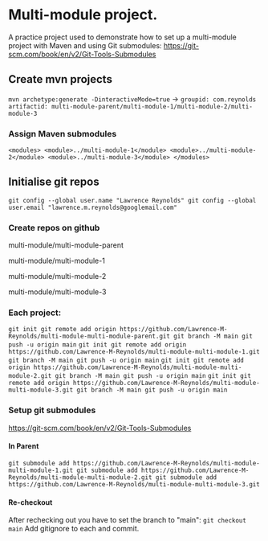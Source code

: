 # Multi-module project.
A practice project used to demonstrate how to set up a multi-module project with Maven and using
Git submodules:
https://git-scm.com/book/en/v2/Git-Tools-Submodules

## Create mvn projects
``
mvn archetype:generate -DinteractiveMode=true
``
->
``
groupid: com.reynolds
artifactid: multi-module-parent/multi-module-1/multi-module-2/multi-module-3
``

### Assign Maven submodules
``
  <modules>
    <module>../multi-module-1</module>
    <module>../multi-module-2</module>
    <module>../multi-module-3</module>
  </modules>
``

## Initialise git repos
``
git config --global user.name "Lawrence Reynolds"
git config --global user.email "lawrence.m.reynolds@googlemail.com"
``

### Create repos on github
multi-module/multi-module-parent

multi-module/multi-module-1

multi-module/multi-module-2

multi-module/multi-module-3

### Each project:
``
git init
git remote add origin https://github.com/Lawrence-M-Reynolds/multi-module-multi-module-parent.git
git branch -M main
git push -u origin main
``
``
git init
git remote add origin https://github.com/Lawrence-M-Reynolds/multi-module-multi-module-1.git
git branch -M main
git push -u origin main
``
``
git init
git remote add origin https://github.com/Lawrence-M-Reynolds/multi-module-multi-module-2.git
git branch -M main
git push -u origin main
``
``
git init
git remote add origin https://github.com/Lawrence-M-Reynolds/multi-module-multi-module-3.git
git branch -M main
git push -u origin main
``

### Setup git submodules
https://git-scm.com/book/en/v2/Git-Tools-Submodules

#### In Parent
``
git submodule add https://github.com/Lawrence-M-Reynolds/multi-module-multi-module-1.git
git submodule add https://github.com/Lawrence-M-Reynolds/multi-module-multi-module-2.git
git submodule add https://github.com/Lawrence-M-Reynolds/multi-module-multi-module-3.git
``

#### Re-checkout
After rechecking out you have to set the branch to "main":
``
git checkout main
``
Add gitignore to each and commit.